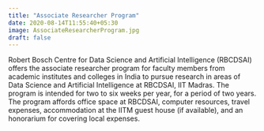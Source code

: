 ```yaml
---
title: "Associate Researcher Program"
date: 2020-08-14T11:55:40+05:30
image: AssociateResearcherProgram.jpg
draft: false
---
```

Robert Bosch Centre for Data Science and Artificial Intelligence (RBCDSAI) offers the associate researcher program for faculty members from academic institutes and colleges in India to pursue research in areas of Data Science and Artificial Intelligence at RBCDSAI, IIT Madras. The program is intended for two to six weeks per year, for a period of two years. The program affords office space at RBCDSAI, computer resources, travel expenses, accommodation at the IITM guest house (if available), and an honorarium for covering local expenses.
